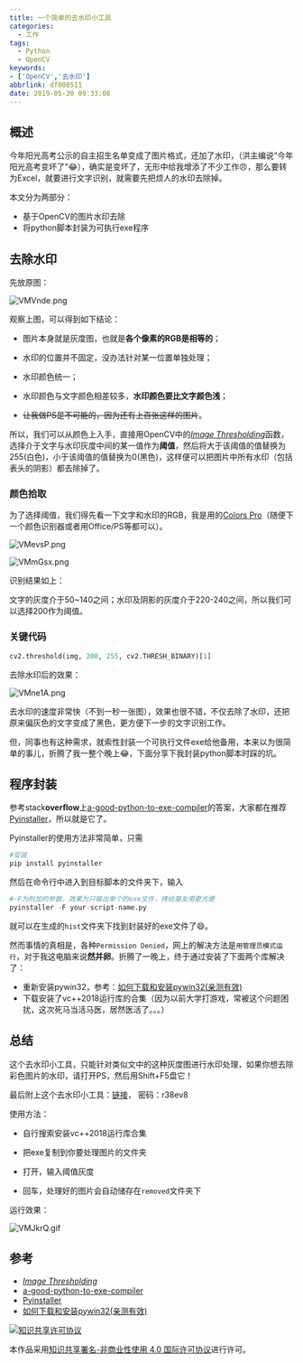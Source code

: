 ```yaml
---
title: 一个简单的去水印小工具
categories:
  - 工作
tags:
  - Python
  - OpenCV
keywords:
- ['OpenCV','去水印']
abbrlink: df000511
date: 2019-05-30 09:33:08
---
```


## 概述

今年阳光高考公示的自主招生名单变成了图片格式，还加了水印，（洪主编说“今年阳光高考变坏了”:joy:），确实是变坏了，无形中给我增添了不少工作:angry:，那么要转为Excel，就要进行文字识别，就需要先把烦人的水印去除掉。

本文分为两部分：

- 基于OpenCV的图片水印去除
- 将python脚本封装为可执行exe程序

<!--more-->

## 去除水印

先放原图：

![VMVnde.png](https://s2.ax1x.com/2019/05/30/VMVnde.png)

观察上图，可以得到如下结论：

- 图片本身就是灰度图，也就是**各个像素的RGB是相等的**；

- 水印的位置并不固定，没办法针对某一位置单独处理；
- 水印颜色统一；
- 水印颜色与文字颜色相差较多，**水印颜色要比文字颜色浅**；
- ~~让我做PS是不可能的，因为还有上百张这样的图片~~。

所以，我们可以从颜色上入手，直接用OpenCV中的[*Image Thresholding*](https://docs.opencv.org/trunk/d7/d4d/tutorial_py_thresholding.html)函数，选择介于文字与水印灰度中间的某一值作为**阈值**，然后将大于该阈值的值替换为255(白色)，小于该阈值的值替换为0(黑色)，这样便可以把图片中所有水印（包括表头的阴影）都去除掉了。

### 颜色拾取

为了选择阈值，我们得先看一下文字和水印的RGB，我是用的[Colors Pro](http://www.pc0359.cn/downinfo/20589.html)（随便下一个颜色识别器或者用Office/PS等都可以）。

![VMevsP.png](https://s2.ax1x.com/2019/05/30/VMevsP.png)

![VMmGsx.png](https://s2.ax1x.com/2019/05/30/VMmGsx.png)

识别结果如上：

文字的灰度介于50~140之间；水印及阴影的灰度介于220-240之间，所以我们可以选择200作为阈值。

### 关键代码

```python
cv2.threshold(img, 200, 255, cv2.THRESH_BINARY)[1]
```

去除水印后的效果：

![VMne1A.png](https://s2.ax1x.com/2019/05/30/VMne1A.png)

去水印的速度非常快（不到一秒一张图），效果也很不错，不仅去除了水印，还把原来偏灰色的文字变成了黑色，更方便下一步的文字识别工作。

但，同事也有这种需求，就索性封装一个可执行文件exe给他备用，本来以为很简单的事儿，折腾了我一整个晚上:joy:，下面分享下我封装python脚本时踩的坑。

## 程序封装

参考stack**overflow**上[a-good-python-to-exe-compiler](https://stackoverflow.com/questions/14165398/a-good-python-to-exe-compiler)的答案，大家都在推荐[Pyinstaller](http://www.pyinstaller.org/)，所以就是它了。

Pyinstaller的使用方法非常简单，只需

```python
#安装
pip install pyinstaller
```

然后在命令行中进入到目标脚本的文件夹下，输入

```python
#-F为附加的参数，效果为只输出单个的exe文件，拷给基友用更方便
pyinstaller -F your-script-name.py
```

就可以在生成的`hist`文件夹下找到封装好的exe文件了:smile:。

然而事情的真相是，各种`Permission Denied`，网上的解决方法是`用管理员模式运行`，对于我这电脑来说**然并卵**。折腾了一晚上，终于通过安装了下面两个库解决了：

- 重新安装pywin32，参考：[如何下载和安装pywin32(亲测有效)](https://blog.csdn.net/qq_34369025/article/details/53687900)
- 下载安装了vc++2018运行库的合集（因为以前大学打游戏，常被这个问题困扰，这次死马当活马医，居然医活了。。。）

## 总结

这个去水印小工具，只能针对类似文中的这种灰度图进行水印处理，如果你想去除彩色图片的水印，请打开PS，然后用Shift+F5盘它！

最后附上这个去水印小工具：[链接](https://share.weiyun.com/5zFHjUF)， 密码：r38ev8

使用方法：

- 自行搜索安装vc++2018运行库合集

- 把exe复制到你要处理图片的文件夹
- 打开，输入阈值灰度
- 回车，处理好的图片会自动储存在`removed`文件夹下

运行效果：

![VMJkrQ.gif](https://s2.ax1x.com/2019/05/30/VMJkrQ.gif)

## 参考

- [*Image Thresholding*](https://docs.opencv.org/trunk/d7/d4d/tutorial_py_thresholding.html)
- [a-good-python-to-exe-compiler](https://stackoverflow.com/questions/14165398/a-good-python-to-exe-compiler)
- [Pyinstaller](http://www.pyinstaller.org/)
- [如何下载和安装pywin32(亲测有效)](https://blog.csdn.net/qq_34369025/article/details/53687900)



<a rel="license" href="http://creativecommons.org/licenses/by-nc/4.0/"><img alt="知识共享许可协议" style="border-width:0" src="https://i.creativecommons.org/l/by-nc/4.0/88x31.png" style="float:left" /></a>

本作品采用<a rel="license" href="http://creativecommons.org/licenses/by-nc/4.0/">知识共享署名-非商业性使用 4.0 国际许可协议</a>进行许可。

